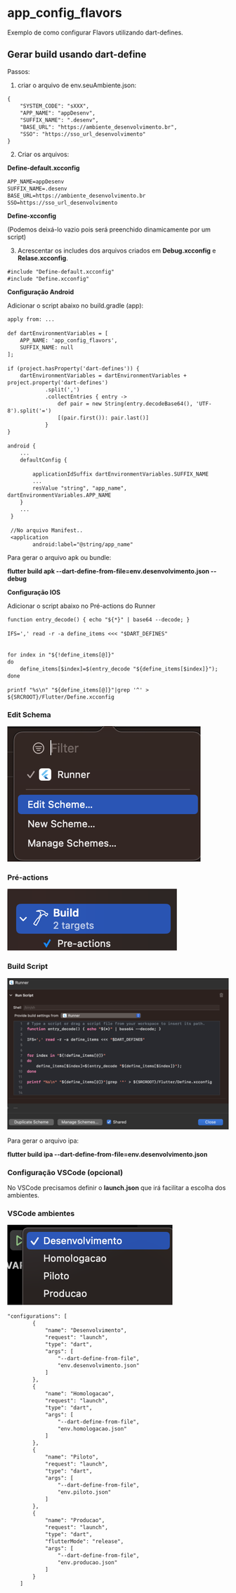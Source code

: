# app_config_flavors

Exemplo de como configurar Flavors utilizando dart-defines.

## Gerar build usando dart-define

Passos:

1. criar o arquivo de env.seuAmbiente.json:

```
{
    "SYSTEM_CODE": "sXXX",
    "APP_NAME": "appDesenv",
    "SUFFIX_NAME": ".desenv",
    "BASE_URL": "https://ambiente_desenvolvimento.br",
    "SSO": "https://sso_url_desenvolvimento"
}

```
2. Criar os arquivos:

**Define-default.xcconfig**

````
APP_NAME=appDesenv
SUFFIX_NAME=.desenv
BASE_URL=https://ambiente_desenvolvimento.br
SSO=https://sso_url_desenvolvimento

````
**Define-xcconfig** 

(Podemos deixá-lo vazio pois será preenchido dinamicamente por um script)


3. Acrescentar os includes dos arquivos criados em **Debug.xcconfig** e **Relase.xcconfig**.

```
#include "Define-default.xcconfig"
#include "Define.xcconfig"

```


**Configuração Android**

Adicionar o script abaixo no build.gradle (app):

```
apply from: ...

def dartEnvironmentVariables = [
    APP_NAME: 'app_config_flavors',
    SUFFIX_NAME: null
];

if (project.hasProperty('dart-defines')) {
    dartEnvironmentVariables = dartEnvironmentVariables + project.property('dart-defines')
            .split(',')
            .collectEntries { entry ->
                def pair = new String(entry.decodeBase64(), 'UTF-8').split('=')
                [(pair.first()): pair.last()]
            }
}

android {
    ...
    defaultConfig {
        
        applicationIdSuffix dartEnvironmentVariables.SUFFIX_NAME
        ...
        resValue "string", "app_name", dartEnvironmentVariables.APP_NAME
    }
    ...
 }

 //No arquivo Manifest..
 <application
        android:label="@string/app_name"

```

Para gerar o arquivo apk ou bundle:

 **flutter build apk --dart-define-from-file=env.desenvolvimento.json --debug**


**Configuração IOS**

Adicionar o script abaixo no Pré-actions do Runner

```
function entry_decode() { echo "${*}" | base64 --decode; }

IFS=',' read -r -a define_items <<< "$DART_DEFINES"


for index in "${!define_items[@]}"
do
    define_items[$index]=$(entry_decode "${define_items[$index]}");
done

printf "%s\n" "${define_items[@]}"|grep '^' > ${SRCROOT}/Flutter/Define.xcconfig
```

### Edit Schema
![Alt text](edit_schema.png)
### Pré-actions
![Alt text](Pré-actions.png)
### Build Script
![Alt text](Build-script.png)

Para gerar o arquivo ipa:

**flutter build ipa --dart-define-from-file=env.desenvolvimento.json**


### Configuração VSCode (opcional)

No VSCode precisamos definir o **launch.json** que irá facilitar a escolha dos ambientes.

### VSCode ambientes
![Alt text](vscode-ambientes.png)

````
"configurations": [
        {
            "name": "Desenvolvimento",
            "request": "launch",
            "type": "dart",
            "args": [
                "--dart-define-from-file",
                "env.desenvolvimento.json"
            ]
        },
        {
            "name": "Homologacao",
            "request": "launch",
            "type": "dart",
            "args": [
                "--dart-define-from-file",
                "env.homologacao.json"
            ]
        },
        {
            "name": "Piloto",
            "request": "launch",
            "type": "dart",
            "args": [
                "--dart-define-from-file",
                "env.piloto.json"
            ]
        },
        {
            "name": "Producao",
            "request": "launch",
            "type": "dart",
            "flutterMode": "release",
            "args": [
                "--dart-define-from-file",
                "env.producao.json"
            ]
        }
    ]

````



